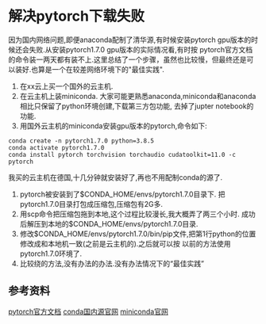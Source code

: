 # 解决pytorch下载失败
因为国内网络问题,即便anaconda配制了清华源,有时候安装pytorch gpu版本的时候还会失败.从安装pytorch1.7.0 gpu版本的实际情况看,有时按
pytorch官方文档的命令装一两天都有装不上.这里总结了一个步骤，虽然也比较慢，但最终还是可以装好.也算是一个在较差网络环境下的"最佳实践".
1. 在xx云上买一个国外的云主机.
1. 在云主机上装miniconda. 大家可能更熟悉anaconda,miniconda和anaconda相比只保留了python环境创建,下载第三方包功能,
去掉了jupter notebook的功能.
1. 用国外云主机的miniconda安装gpu版本的pytorch,命令如下:
```
conda create -n pytorch1.7.0 python=3.8.5
conda activate pytorch1.7.0
conda install pytorch torchvision torchaudio cudatoolkit=11.0 -c pytorch
```
我买的云主机在德国,十几分钟就安装好了,再也不用配制conda的源了.
1. pytorch被安装到了$CONDA_HOME/envs/pytorch1.7.0目录下. 把pytorch1.7.0目录打包成压缩包,压缩包有2G多.
1. 用scp命令把压缩包拖到本地,这个过程比较漫长,我大概弄了两三个小时. 成功后解压到本地的$CONDA_HOME/envs/pytorch1.7.0目录.
1. 修改$CONDA_HOME/envs/pytorch1.7.0/bin/pip文件,把第1行python的位置修改成和本地机一致(之前是云主机的).之后就可以按
以前的方法使用pytorch1.7.0环境了.
1. 比较绕的方法,没有办法的办法.没有办法情况下的“最佳实践”
## 参考资料
[pytorch官方文档](https://pytorch.org/)
[conda国内源官网](https://mirrors.tuna.tsinghua.edu.cn/help/anaconda/)
[miniconda官网](https://docs.conda.io/en/latest/miniconda.html)